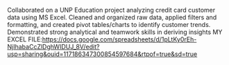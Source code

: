 Collaborated on a UNP Education project analyzing credit card customer data using MS Excel. Cleaned and organized raw data, applied filters and formatting, and created pivot tables/charts to identify customer trends. Demonstrated strong analytical and teamwork skills in deriving insights
MY EXCEL FILE:https://docs.google.com/spreadsheets/d/1pLtKy0rEh-NjIhabaCcZlDghWIDUJ_8V/edit?usp=sharing&ouid=117186347300854597684&rtpof=true&sd=true

